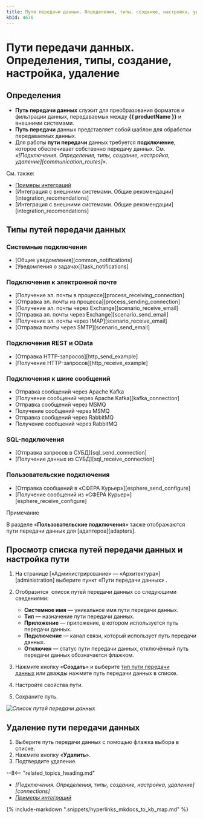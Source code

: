 ```yaml
---
title: Пути передачи данных. Определения, типы, создание, настройка, удаление
kbId: 4676
---
```


# Пути передачи данных. Определения, типы, создание, настройка, удаление

## Определения

- **Путь передачи данных** служит для преобразования форматов и фильтрации данных, передаваемых между **{{ productName }}** и внешними системами.
- **Путь передачи** данных представляет собой шаблон для обработки передаваемых данных.
- Для работы **пути передачи** данных требуется **подключение**, которое обеспечивает собственно передачу данных. См. *«[Подключения. Определения, типы, создание, настройка, удаление][communication_routes]»*.

См. также:

- [Примеры интеграций](https://kb.comindware.ru/category.php?id=875)
- [Интеграция с внешними системами. Общие рекомендации][integration_recomendations]
- [Интеграция с внешними системами. Общие рекомендации][integration_recomendations]

## Типы путей передачи данных

### Системные подключения

- [Общие уведомления][common_notifications]
- [Уведомления о задачах][task_notifications]

### Подключения к электронной почте

- [Получение эл. почты в процессе][process_receiving_connection]
- [Отправка эл. почты из процесса][process_sending_connection]
- [Получение эл. почты через Exchange][scenario_receive_email]
- [Отправка эл. почты через Exchange][scenario_send_email]
- [Получение эл. почты через IMAP][scenario_receive_email]
- [Отправка почты через SMTP][scenario_send_email]

### Подключения REST и OData

- [Отправка HTTP-запросов][http_send_example]
- [Получение HTTP-запросов][http_receive_example]

### Подключения к шине сообщений

- Отправка сообщений через Apache Kafka
- [Получение сообщений через Apache Kafka][kafka_connection]
- Отправка сообщений через MSMQ
- Получение сообщений через MSMQ
- Отправка сообщений через RabbitMQ
- Получение сообщений через RabbitMQ

### SQL-подключения

- [Отправка запросов в СУБД][sql_send_connection]
- [Получение данных из СУБД][sql_receive_connection]

### Пользовательские подключения

- [Отправка сообщений в «СФЕРА Курьер»][esphere_send_configure]
- [Получение сообщений из «СФЕРА Курьер»][esphere_receive_configure]

Примечание

В разделе «**Пользовательские подключения**» также отображаются пути передачи данных для [адаптеров][adapters].

## Просмотр списка путей передачи данных и настройка пути

1. На странице [«Администрирование» — «Архитектура»][administration] выберите пункт «Пути передачи данных» ‌.
2. Отобразится  список путей передачи данных со следующими сведениями:

   - **Системное имя** — уникальное имя пути передачи данных.
   - **Тип** — назначение пути передачи данных.
   - **Приложение** — приложение, в котором используется путь передачи данных.
   - **Подключение** — канал связи, который использует путь передачи данных.
   - **Отключен** — статус пути передачи данных, отключённый путь передачи данных обозначается флажком.
3. Нажмите кнопку «**Создать**» и выберите [тип пути передачи данных](#типы-путей-передачи-данных) или дважды нажмите путь передачи данных в списке.
4. Настройте свойства пути.
5. Сохраните путь.

_![Список путей передачи данных](/platform/v5.0/administration/connections_communication_routes/../architecture/img/communication_routes_page.png)_

## Удаление пути передачи данных

1. Выберите путь передачи данных с помощью флажка выбора в списке.
2. Нажмите кнопку «**Удалить**».
3. Подтвердите удаление.

--8<-- "related_topics_heading.md"

- *[Подключения. Определения, типы, создание, настройка, удаление][connections]*
- *[Примеры интеграций](https://kb.comindware.ru/category.php?id=875)*

{% include-markdown ".snippets/hyperlinks_mkdocs_to_kb_map.md" %}
